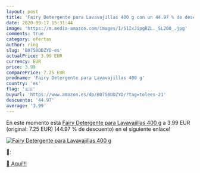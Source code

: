 ```yaml
---
layout: post
title: 'Fairy Detergente para Lavavajillas 400 g con un 44.97 % de descuento'
date: 2020-09-17 15:31:44
image: 'https://m.media-amazon.com/images/I/51IxJipgRZL._SL200_.jpg'
comments: true
category: ofertas
author: ring
slug: 'B0758DDZYD-es'
actualPrice: 3.99 EUR
currency: EUR
price: 3.99
comparePrice: 7.25 EUR
prodname: 'Fairy Detergente para Lavavajillas 400 g'
country: 'es'
flag: '🇪🇸'
buyurl: 'https://www.amazon.es/dp/B0758DDZYD/?tag=tolees-21'
descuento: '44.97'
average: '3.99'
---
```


En este momento está [Fairy Detergente para Lavavajillas 400 g](https://www.amazon.es/dp/B0758DDZYD/?tag=tolees-21) a 3.99 EUR (original: 7.25 EUR) (44.97 %  de descuento) en el siguiente enlace!

[![Fairy Detergente para Lavavajillas 400 g](https://m.media-amazon.com/images/I/51IxJipgRZL._SL200_.jpg)](https://www.amazon.es/dp/B0758DDZYD/?tag=tolees-21)

🔎:


[🛒 Aquí!!!](https://www.amazon.es/dp/B0758DDZYD/?tag=tolees-21)
